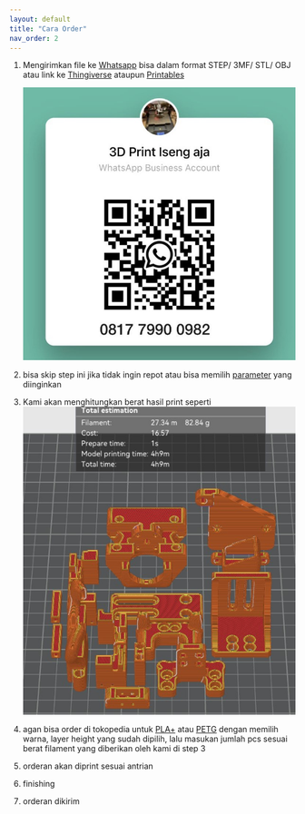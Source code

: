 ```yaml
---
layout: default
title: "Cara Order"
nav_order: 2
---
```


1. Mengirimkan file ke [Whatsapp](https://wa.me/message/CYHQT7FFRGG3C1) bisa dalam format STEP/ 3MF/ STL/ OBJ atau link ke [Thingiverse](https://www.thingiverse.com/) ataupun [Printables](https://www.printables.com)

   ![](./images/whatsapp.jpg)
   
2. bisa skip step ini jika tidak ingin repot atau bisa memilih [parameter](./parameter.md) yang diinginkan
3. Kami akan menghitungkan berat hasil print seperti
   ![](./images/slicer.jpg)
4. agan bisa order di tokopedia untuk [PLA+](https://tokopedia.link/dJQMcHJHPyb) atau [PETG](https://tokopedia.link/zdR1f0QCUyb) dengan memilih warna, layer height yang sudah dipilih, lalu masukan jumlah pcs sesuai berat filament yang diberikan oleh kami di step 3
5. orderan akan diprint sesuai antrian
6. finishing
7. orderan dikirim
   
